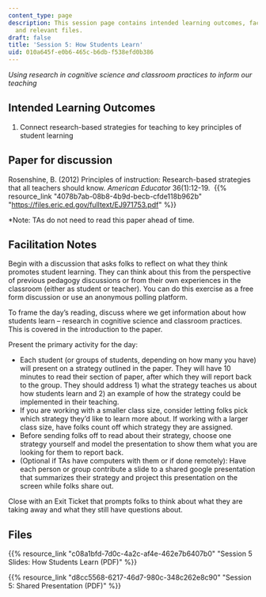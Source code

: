 ```yaml
---
content_type: page
description: This session page contains intended learning outcomes, facilitation notes,
  and relevant files.
draft: false
title: 'Session 5: How Students Learn'
uid: 010a645f-e0b6-465c-b6db-f538efd0b386
---
```

*Using research in cognitive science and classroom practices to inform our teaching*

## Intended Learning Outcomes

1. Connect research-based strategies for teaching to key principles of student learning

## Paper for discussion

Rosenshine, B. (2012) Principles of instruction: Research-based strategies that all teachers should know. *American Educator* 36(1):12-19.  {{% resource_link "4078b7ab-08b8-4b9d-becb-cfde118b962b" "https://files.eric.ed.gov/fulltext/EJ971753.pdf" %}}

\*Note: TAs do not need to read this paper ahead of time.

## Facilitation Notes

Begin with a discussion that asks folks to reflect on what they think promotes student learning. They can think about this from the perspective of previous pedagogy discussions or from their own experiences in the classroom (either as student or teacher). You can do this exercise as a free form discussion or use an anonymous polling platform.

To frame the day’s reading, discuss where we get information about how students learn – research in cognitive science and classroom practices. This is covered in the introduction to the paper.

Present the primary activity for the day:

- Each student (or groups of students, depending on how many you have) will present on a strategy outlined in the paper. They will have 10 minutes to read their section of paper, after which they will report back to the group. They should address 1) what the strategy teaches us about how students learn and 2) an example of how the strategy could be implemented in their teaching. 
- If you are working with a smaller class size, consider letting folks pick which strategy they’d like to learn more about. If working with a larger class size, have folks count off which strategy they are assigned.
- Before sending folks off to read about their strategy, choose one strategy yourself and model the presentation to show them what you are looking for them to report back.
- (Optional if TAs have computers with them or if done remotely): Have each person or group contribute a slide to a shared google presentation that summarizes their strategy and project this presentation on the screen while folks share out.

Close with an Exit Ticket that prompts folks to think about what they are taking away and what they still have questions about.

## Files

{{% resource_link "c08a1bfd-7d0c-4a2c-af4e-462e7b6407b0" "Session 5 Slides: How Students Learn (PDF)" %}}

{{% resource_link "d8cc5568-6217-46d7-980c-348c262e8c90" "Session 5: Shared Presentation (PDF)" %}}